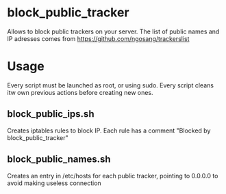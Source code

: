 # block_public_tracker

Allows to block public trackers on your server. The list of public names and IP adresses comes from https://github.com/ngosang/trackerslist

# Usage

Every script must be launched as root, or using sudo.
Every script cleans itw own previous actions before creating new ones.

## block_public_ips.sh

Creates iptables rules to block IP. Each rule has a comment "Blocked by block_public_tracker"

## block_public_names.sh

Creates an entry in /etc/hosts for each public tracker, pointing to 0.0.0.0 to avoid making useless connection
